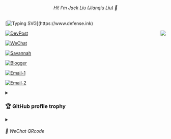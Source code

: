 <h6 align="center">Hi! I'm Jack Liu (Jianqiu Liu) 👋</h6>

<p align="center">

[![Typing SVG](https://readme-typing-svg.demolab.com?font=Fira+Code&pause=1000&size=12&color=%23C8BE25&center=false&vCenter=true&width=435&lines=Jack+Liu%2C+Software+engineer.;Love+open+source,+keep+learning.)](https://www.defense.ink)

</p>

<p align="center">
  <img align="right" src="https://github-readme-stats.vercel.app/api?username=ljq&cache_seconds=1800&show_icons=true&theme=onedark&layout=compact&border_radius=25&hide_border=False&custom_title=ljq@GitHub%20Jack%20Liu's%20GitHub%20Stats" />
</p>


[![DevPost](https://img.shields.io/badge/DevPost-ljq-brightgreen.svg?style=plastic&logo=devpost)](https://devpost.com/ljq) 

[![WeChat ](https://img.shields.io/badge/WeChat-labsec-brightgreen.svg?style=plastic&logo=wechat)](https://github.com/ljq)  

[![Savannah](https://img.shields.io/badge/GNU%20Savannah-ljq-brightgreen.svg?style=plastic&logo=gnu)](https://savannah.gnu.org/users/ljq)   

[![Blogger](https://img.shields.io/badge/Blogger-defense.ink-brightgreen.svg?style=plastic&logo=blogger)](https://www.defense.ink)  

[![Email-1](https://img.shields.io/badge/Email%201-ljqlab@163.com-brightgreen.svg?style=plastic&logo=gmail)](mailto:ljqlab@163.com)  

[![Email-2](https://img.shields.io/badge/Email%202-ljqlab@gmail.com-brightgreen.svg?style=plastic&logo=gmail)](mailto:ljqlab@gmail.com)  

<details>
<summary><h3>🏆 GitHub profile trophy</h3></summary>

<a href="https://github.com/ryo-ma/github-profile-trophy">
  <img width=800 src="https://github-profile-trophy.vercel.app/?username=ljq&column=8&theme=radical&no-frame=true&no-bg=true"/>
</a>
</details>
<details>
<summary><h6>💬 WeChat QRcode</h6></summary>
<img alt="labsec" src="./ljq-qrcode.jpeg" width="125" height="125" />

✨![visitors](https://visitor-badge.glitch.me/badge?page_id=ljq)✨
</details>

